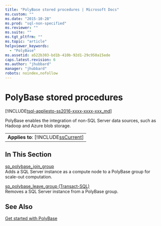 ```yaml
---
title: "PolyBase stored procedures | Microsoft Docs"
ms.custom: ""
ms.date: "2015-10-28"
ms.prod: "sql-non-specified"
ms.reviewer: ""
ms.suite: ""
ms.tgt_pltfrm: ""
ms.topic: "article"
helpviewer_keywords: 
  - "PolyBase"
ms.assetid: a522b303-bd1b-410b-92d1-29c950a15ede
caps.latest.revision: 6
ms.author: "jhubbard"
manager: "jhubbard"
robots: noindex,nofollow
---
```

# PolyBase stored procedures
[!INCLUDE[tsql-appliesto-ss2016-xxxx-xxxx-xxx_md](../a9notintoc/includes/tsql-appliesto-ss2016-xxxx-xxxx-xxx-md.md)]

  PolyBase enables the integration of non-SQL Server data sources, such as Hadoop and Azure blob storage.  
  
||  
|-|  
|**Applies to**:   [!INCLUDE[ssCurrent](../a9notintoc/includes/sscurrent-md.md)]|  
  
## In This Section  
 [sp_polybase_join_group](../relational-databases/reference/system-stored-procedures/polybase-stored-procedures-sp-polybase-join-group.md)  
 Adds a SQL Server instance as a compute node to a PolyBase group for scale-out computation.  
  
 [sp_polybase_leave_group &#40;Transact-SQL&#41;](../relational-databases/reference/system-stored-procedures/polybase-stored-procedures-sp-polybase-leave-group.md)  
 Removes a SQL Server instance from a PolyBase group.  
  
## See Also  
 [Get started with PolyBase](../relational-databases/polybase/get-started-with-polybase.md)  
  
  